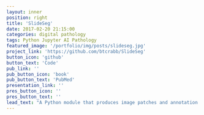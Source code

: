 ```yaml
---
layout: inner
position: right
title: 'SlideSeg'
date: 2017-02-20 21:15:00
categories: digital pathology
tags: Python Jupyter AI Pathology
featured_image: '/portfolio/img/posts/slideseg.jpg'
project_link: 'https://github.com/btcrabb/SlideSeg'
button_icon: 'github'
button_text: 'Code'
pub_link: ''
pub_button_icon: 'book'
pub_button_text: 'PubMed'
presentation_link: ''
pres_button_icon: ''
pres_button_text: ''
lead_text: "A Python module that produces image patches and annotation masks from whole slide images for deep learning in digital pathology."
---
```


